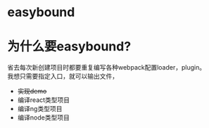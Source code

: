 # easybound

# 为什么要easybound?
省去每次新创建项目时都要重复编写各种webpack配置loader，plugin。<br/>
我想只需要指定入口，就可以输出文件，
  
- <del>实现demo</del>
- 编译react类型项目
- 编译ng类型项目
- 编译node类型项目
